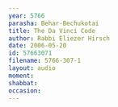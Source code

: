```yaml
---
year: 5766
parasha: Behar-Bechukotai
title: The Da Vinci Code
author: Rabbi Eliezer Hirsch
date: 2006-05-20
id: 57663071
filename: 5766-307-1
layout: audio
moment: 
shabbat: 
occasion: 
---
```

